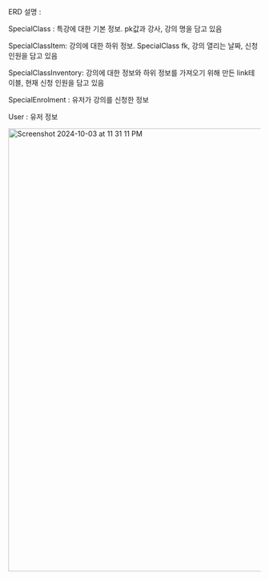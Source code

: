 ERD 설명 :

SpecialClass : 특강에 대한 기본 정보. pk값과 강사, 강의 명을 담고 있음

SpecialClassItem: 강의에 대한 하위 정보. SpecialClass fk, 강의 열리는 날짜, 신청 인원을 담고 있음

SpecialClassInventory: 강의에 대한 정보와 하위 정보를 가져오기 위해 만든 link테이블, 현재 신청 인원을 담고 있음

SpecialEnrolment : 유저가 강의를 신청한 정보

User : 유저 정보

<img width="886" alt="Screenshot 2024-10-03 at 11 31 11 PM" src="https://github.com/user-attachments/assets/d030bfb5-d239-4021-afd0-7fb54147d017">
